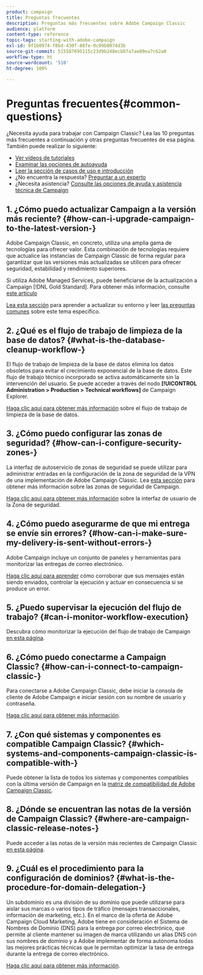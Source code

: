 ```yaml
---
product: campaign
title: Preguntas frecuentes
description: Preguntas más frecuentes sobre Adobe Campaign Classic
audience: platform
content-type: reference
topic-tags: starting-with-adobe-campaign
exl-id: 9f1b0974-f8bd-430f-88fe-9c09b0074d3b
source-git-commit: 515587695115c23d9b248ecb87a7ae89ea7c62a0
workflow-type: ht
source-wordcount: '510'
ht-degree: 100%

---
```


# Preguntas frecuentes{#common-questions}

¿Necesita ayuda para trabajar con Campaign Classic? Lea las 10 preguntas más frecuentes a continuación y otras preguntas frecuentes de esa página. También puede realizar lo siguiente:

* [Ver vídeos de tutoriales](https://experienceleague.adobe.com/docs/campaign-classic-learn/tutorials/overview.html?lang=es)
* [Examinar las opciones de autoayuda](../../platform/using/tutorials.md#how-to-videos)
* [Leer la sección de casos de uso e introducción](../../platform/using/tutorials.md#step-by-step-guides)
* ¿No encuentra la respuesta? [Preguntar a un experto](https://experienceleaguecommunities.adobe.com/t5/adobe-campaign-classic/ct-p/adobe-campaign-classic-community)
* ¿Necesita asistencia? [Consulte las opciones de ayuda y asistencia técnica de Campaign](../../support.md)

## 1. ¿Cómo puedo actualizar Campaign a la versión más reciente? {#how-can-i-upgrade-campaign-to-the-latest-version-}

Adobe Campaign Classic, en concreto, utiliza una amplia gama de tecnologías para ofrecer valor. Esta combinación de tecnologías requiere que actualice las instancias de Campaign Classic de forma regular para garantizar que las versiones más actualizadas se utilicen para ofrecer seguridad, estabilidad y rendimiento superiores.

Si utiliza Adobe Managed Services, puede beneficiarse de la actualización a Campaign [!DNL Gold Standard]. Para obtener más información, consulte [este artículo](../../rn/using/gs-overview.md)

[Lea esta sección](../../production/using/build-upgrade.md) para aprender a actualizar su entorno y leer [las preguntas comunes](../../platform/using/faq-build-upgrade.md) sobre este tema específico.

## 2. ¿Qué es el flujo de trabajo de limpieza de la base de datos? {#what-is-the-database-cleanup-workflow-}

El flujo de trabajo de limpieza de la base de datos elimina los datos obsoletos para evitar el crecimiento exponencial de la base de datos. Este flujo de trabajo técnico incorporado se activa automáticamente sin la intervención del usuario. Se puede acceder a través del nodo **[!UICONTROL Administration > Production > Technical workflows]** de Campaign Explorer.

[Haga clic aquí para obtener más información](../../production/using/database-cleanup-workflow.md) sobre el flujo de trabajo de limpieza de la base de datos.

## 3. ¿Cómo puedo configurar las zonas de seguridad? {#how-can-i-configure-security-zones-}

La interfaz de autoservicio de zonas de seguridad se puede utilizar para administrar entradas en la configuración de la zona de seguridad de la VPN de una implementación de Adobe Campaign Classic. Lea [esta sección](../../installation/using/security-zones.md) para obtener más información sobre las zonas de seguridad de Campaign.

[Haga clic aquí para obtener más información](https://helpx.adobe.com/es/campaign/kb/configuring-security-zones-self-service.html) sobre la interfaz de usuario de la Zona de seguridad.

## 4. ¿Cómo puedo asegurarme de que mi entrega se envíe sin errores? {#how-can-i-make-sure-my-delivery-is-sent-without-errors-}

Adobe Campaign incluye un conjunto de paneles y herramientas para monitorizar las entregas de correo electrónico.

[Haga clic aquí para aprender](../../delivery/using/about-delivery-monitoring.md) cómo corroborar que sus mensajes están siendo enviados, controlar la ejecución y actuar en consecuencia si se produce un error.

## 5. ¿Puedo supervisar la ejecución del flujo de trabajo? {#can-i-monitor-workflow-execution}

Descubra cómo monitorizar la ejecución del flujo de trabajo de Campaign [en esta página](../../workflow/using/starting-a-workflow.md).

## 6. ¿Cómo puedo conectarme a Campaign Classic? {#how-can-i-connect-to-campaign-classic-}

Para conectarse a Adobe Campaign Classic, debe iniciar la consola de cliente de Adobe Campaign e iniciar sesión con su nombre de usuario y contraseña.

[Haga clic aquí para obtener más información](../../platform/using/launching-adobe-campaign.md).

## 7. ¿Con qué sistemas y componentes es compatible Campaign Classic? {#which-systems-and-components-campaign-classic-is-compatible-with-}

Puede obtener la lista de todos los sistemas y componentes compatibles con la última versión de Campaign en la [matriz de compatibilidad de Adobe Campaign Classic](../../rn/using/compatibility-matrix.md).

## 8. ¿Dónde se encuentran las notas de la versión de Campaign Classic? {#where-are-campaign-classic-release-notes-}

Puede acceder a las notas de la versión más recientes de Campaign Classic [en esta página](../../rn/using/latest-release.md).

## 9. ¿Cuál es el procedimiento para la configuración de dominios? {#what-is-the-procedure-for-domain-delegation-}

Un subdominio es una división de su dominio que puede utilizarse para aislar sus marcas o varios tipos de tráfico (mensajes transaccionales, información de marketing, etc.).
En el marco de la oferta de Adobe Campaign Cloud Marketing, Adobe tiene en consideración el Sistema de Nombres de Dominio (DNS) para la entrega por correo electrónico, que permite al cliente mantener su imagen de marca utilizando un alias DNS con sus nombres de dominio y a Adobe implementar de forma autónoma todas las mejores prácticas técnicas que le permitan optimizar la tasa de entrega durante la entrega de correo electrónico.

[Haga clic aquí para obtener más información](https://helpx.adobe.com/es/campaign/kb/domain-name-delegation.html).
